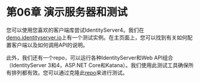 # 第06章 演示服务器和测试

您可以使用您喜欢的客户端库尝试IdentityServer4。我们在[demo.identityserver.io](https://demo.identityserver.io/)上有一个测试实例。在主页面上，您可以找到有关如何配置客户端以及如何调用API的说明。   

此外，我们还有一个repo，可以运行各种IdentityServer和Web API组合（IdentityServer 3和4，ASP.NET Core和Katana）。我们使用此测试工具确保所有排列都有效。您可以通过克隆此[repo](https://github.com/IdentityServer/CrossVersionIntegrationTests)来进行测试。 

